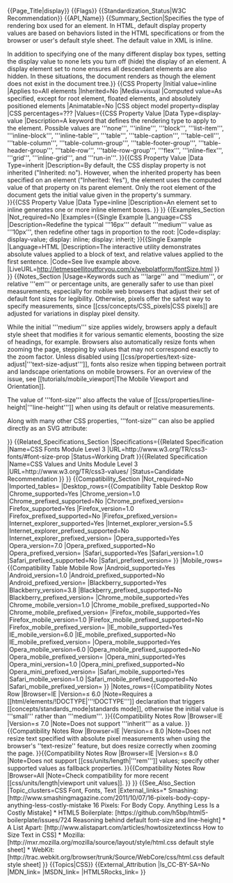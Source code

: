 {{Page_Title|display}}
{{Flags}}
{{Standardization_Status|W3C Recommendation}}
{{API_Name}}
{{Summary_Section|Specifies the type of rendering box used for an element. In HTML, default display property values are based on behaviors listed in the HTML specifications or from the browser or user's default style sheet. The default value in XML is inline.

In addition to specifying one of the many different display box types, setting the display value to none lets you turn off (hide) the display of an element. A display element set to none ensures all descendant elements are also hidden. In these situations, the document renders as though the element does not exist in the document tree.}}
{{CSS Property
|Initial value=inline
|Applies to=All elements
|Inherited=No
|Media=visual
|Computed value=As specified, except for root element, floated elements, and absolutely positioned elements
|Animatable=No
|CSS object model property=display
|CSS percentages=???
|Values={{CSS Property Value
|Data Type=display-value
|Description=A keyword that defines the rendering type to apply to the element. Possible values are '''none''', '''inline''', '''block''', '''list-item''', '''inline-block''', '''inline-table''', '''table''', '''table-caption''', '''table-cell''', '''table-column''', '''table-column-group''', '''table-footer-group''', '''table-header-group''', '''table-row''', '''table-row-group''', '''flex''', '''inline-flex''', '''grid''', '''inline-grid''', and '''run-in'''.
}}{{CSS Property Value
|Data Type=inherit
|Description=By default, the CSS display property is not inherited ("Inherited: no"). However, when the inherited property has been specified on an element ("Inherited: Yes"), the element uses the computed value of that property on its parent element. Only the root element of the document gets the initial value given in the property's summary.  
}}{{CSS Property Value
|Data Type=inline
|Description=An element set to inline generates one or more inline element boxes.
}}
}}
{{Examples_Section
|Not_required=No
|Examples={{Single Example
|Language=CSS
|Description=Redefine the typical '''16px''' default '''medium''' value as '''10px''', then redefine other tags in proportion to the root:
|Code=display: display-value;
display: inline;
display: inherit;
}}{{Single Example
|Language=HTML
|Description=The interactive utility demonstrates absolute values applied to a block of text, and relative values applied to the first sentence.
|Code=See live example above.
|LiveURL=http://letmespellitoutforyou.com/x/webplatform/fontSize.html
}}
}}
{{Notes_Section
|Usage=Keywords such as '''large''' and '''medium''', or relative '''em''' or percentage units, are generally safer to use than pixel measurements, especially for mobile web browsers that adjust their set of default font sizes for legibility. Otherwise, pixels offer the safest way to specify measurements, since [[css/concepts/CSS_pixels|CSS pixels]] are adjusted for variations in display pixel density.

While the initial '''medium''' size applies widely, browsers apply a default style sheet that modifies it for various semantic elements, boosting the size of headings, for example. Browsers also automatically resize fonts when zooming the page, stepping by values that may not correspond exactly to the zoom factor. Unless disabled using [[css/properties/text-size-adjust|'''text-size-adjust''']], fonts also resize when tipping between portrait and landscape orientations on mobile browsers. For an overview of the issue, see [[tutorials/mobile_viewport|The Mobile Viewport and Orientation]].

The value of '''font-size''' also affects the value of [[css/properties/line-height|'''line-height''']] when using its default or relative measurements.

Along with many other CSS properties, '''font-size''' can also be applied directly as an SVG attribute:

<syntaxhighlight lang="xml">
<text x="12px" y="12px" font-family="sans-serif" font-size="120%"/>
</syntaxhighlight>
}}
{{Related_Specifications_Section
|Specifications={{Related Specification
|Name=CSS Fonts Module Level 3
|URL=http://www.w3.org/TR/css3-fonts/#font-size-prop
|Status=Working Draft
}}{{Related Specification
|Name=CSS Values and Units Module Level 3
|URL=http://www.w3.org/TR/css3-values/
|Status=Candidate Recommendation
}}
}}
{{Compatibility_Section
|Not_required=No
|Imported_tables=
|Desktop_rows={{Compatibility Table Desktop Row
|Chrome_supported=Yes
|Chrome_version=1.0
|Chrome_prefixed_supported=No
|Chrome_prefixed_version=
|Firefox_supported=Yes
|Firefox_version=1.0
|Firefox_prefixed_supported=No
|Firefox_prefixed_version=
|Internet_explorer_supported=Yes
|Internet_explorer_version=5.5
|Internet_explorer_prefixed_supported=No
|Internet_explorer_prefixed_version=
|Opera_supported=Yes
|Opera_version=7.0
|Opera_prefixed_supported=No
|Opera_prefixed_version=
|Safari_supported=Yes
|Safari_version=1.0
|Safari_prefixed_supported=No
|Safari_prefixed_version=
}}
|Mobile_rows={{Compatibility Table Mobile Row
|Android_supported=Yes
|Android_version=1.0
|Android_prefixed_supported=No
|Android_prefixed_version=
|Blackberry_supported=Yes
|Blackberry_version=3.8
|Blackberry_prefixed_supported=No
|Blackberry_prefixed_version=
|Chrome_mobile_supported=Yes
|Chrome_mobile_version=1.0
|Chrome_mobile_prefixed_supported=No
|Chrome_mobile_prefixed_version=
|Firefox_mobile_supported=Yes
|Firefox_mobile_version=1.0
|Firefox_mobile_prefixed_supported=No
|Firefox_mobile_prefixed_version=
|IE_mobile_supported=Yes
|IE_mobile_version=6.0
|IE_mobile_prefixed_supported=No
|IE_mobile_prefixed_version=
|Opera_mobile_supported=Yes
|Opera_mobile_version=6.0
|Opera_mobile_prefixed_supported=No
|Opera_mobile_prefixed_version=
|Opera_mini_supported=Yes
|Opera_mini_version=1.0
|Opera_mini_prefixed_supported=No
|Opera_mini_prefixed_version=
|Safari_mobile_supported=Yes
|Safari_mobile_version=1.0
|Safari_mobile_prefixed_supported=No
|Safari_mobile_prefixed_version=
}}
|Notes_rows={{Compatibility Notes Row
|Browser=IE
|Version=≤ 6.0
|Note=Requires a [[html/elements/!DOCTYPE|'''!DOCTYPE''']] declaration that triggers [[concepts/standards_mode|standards mode]], otherwise the initial value is '''small''' rather than '''medium'''.
}}{{Compatibility Notes Row
|Browser=IE
|Version=≤ 7.0
|Note=Does not support '''inherit''' as a value.
}}{{Compatibility Notes Row
|Browser=IE
|Version=≤ 8.0
|Note=Does not resize text specified with absolute pixel measurements when using the browser's ''text-resize'' feature, but does resize correctly when zooming the page.
}}{{Compatibility Notes Row
|Browser=IE
|Version=≤ 8.0
|Note=Does not support [[css/units/length|'''rem''']] values; specify other supported values as fallback properties.
}}{{Compatibility Notes Row
|Browser=All
|Note=Check compatibility for more recent [[css/units/length|viewport unit values]].
}}
}}
{{See_Also_Section
|Topic_clusters=CSS Font, Fonts, Text
|External_links=* Smashing: [http://www.smashingmagazine.com/2011/10/07/16-pixels-body-copy-anything-less-costly-mistake 16 Pixels: For Body Copy. Anything Less Is a Costly Mistake]
* HTML5 Boilerplate: [https://github.com/h5bp/html5-boilerplate/issues/724 Reasoning behind default font-size and line-height]
* A List Apart: [http://www.alistapart.com/articles/howtosizetextincss How to Size Text in CSS]
* Mozilla: [http://mxr.mozilla.org/mozilla/source/layout/style/html.css default style sheet]
* WebKit: [http://trac.webkit.org/browser/trunk/Source/WebCore/css/html.css default style sheet]
}}
{{Topics|CSS}}
{{External_Attribution
|Is_CC-BY-SA=No
|MDN_link=
|MSDN_link=
|HTML5Rocks_link=
}}